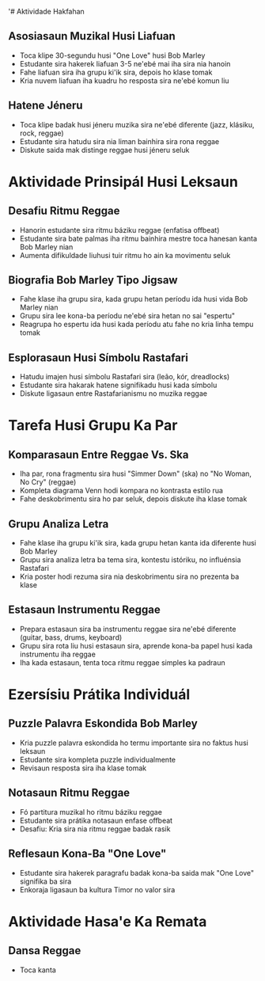 '# Aktividade Hakfahan

## Asosiasaun Muzikal Husi Liafuan
- Toca klipe 30-segundu husi "One Love" husi Bob Marley
- Estudante sira hakerek liafuan 3-5 ne'ebé mai iha sira nia hanoin
- Fahe liafuan sira iha grupu ki'ik sira, depois ho klase tomak
- Kria nuvem liafuan iha kuadru ho resposta sira ne'ebé komun liu

## Hatene Jéneru
- Toca klipe badak husi jéneru muzika sira ne'ebé diferente (jazz, klásiku, rock, reggae)
- Estudante sira hatudu sira nia liman bainhira sira rona reggae
- Diskute saida mak distinge reggae husi jéneru seluk

# Aktividade Prinsipál Husi Leksaun

## Desafiu Ritmu Reggae
- Hanorin estudante sira ritmu báziku reggae (enfatisa offbeat)
- Estudante sira bate palmas iha ritmu bainhira mestre toca hanesan kanta Bob Marley nian
- Aumenta difikuldade liuhusi tuir ritmu ho ain ka movimentu seluk

## Biografia Bob Marley Tipo Jigsaw
- Fahe klase iha grupu sira, kada grupu hetan períodu ida husi vida Bob Marley nian
- Grupu sira lee kona-ba períodu ne'ebé sira hetan no sai "espertu"
- Reagrupa ho espertu ida husi kada períodu atu fahe no kria linha tempu tomak

## Esplorasaun Husi Símbolu Rastafari
- Hatudu imajen husi símbolu Rastafari sira (leão, kór, dreadlocks)
- Estudante sira hakarak hatene signifikadu husi kada símbolu
- Diskute ligasaun entre Rastafarianismu no muzika reggae

# Tarefa Husi Grupu Ka Par

## Komparasaun Entre Reggae Vs. Ska
- Iha par, rona fragmentu sira husi "Simmer Down" (ska) no "No Woman, No Cry" (reggae)
- Kompleta diagrama Venn hodi kompara no kontrasta estilo rua
- Fahe deskobrimentu sira ho par seluk, depois diskute iha klase tomak

## Grupu Analiza Letra
- Fahe klase iha grupu ki'ik sira, kada grupu hetan kanta ida diferente husi Bob Marley
- Grupu sira analiza letra ba tema sira, kontestu istóriku, no influénsia Rastafari
- Kria poster hodi rezuma sira nia deskobrimentu sira no prezenta ba klase

## Estasaun Instrumentu Reggae
- Prepara estasaun sira ba instrumentu reggae sira ne'ebé diferente (guitar, bass, drums, keyboard)
- Grupu sira rota liu husi estasaun sira, aprende kona-ba papel husi kada instrumentu iha reggae
- Iha kada estasaun, tenta toca ritmu reggae simples ka padraun

# Ezersísiu Prátika Individuál

## Puzzle Palavra Eskondida Bob Marley
- Kria puzzle palavra eskondida ho termu importante sira no faktus husi leksaun
- Estudante sira kompleta puzzle individualmente
- Revisaun resposta sira iha klase tomak

## Notasaun Ritmu Reggae
- Fó partitura muzikal ho ritmu báziku reggae
- Estudante sira prátika notasaun enfase offbeat
- Desafiu: Kria sira nia ritmu reggae badak rasik

## Reflesaun Kona-Ba "One Love"
- Estudante sira hakerek paragrafu badak kona-ba saida mak "One Love" signifika ba sira
- Enkoraja ligasaun ba kultura Timor no valor sira

# Aktividade Hasa'e Ka Remata

## Dansa Reggae
- Toca kanta
